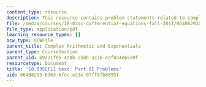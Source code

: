 ```yaml
---
content_type: resource
description: This resource contains problem statements related to complex arithmetic.
file: /media/courses/18-03sc-differential-equations-fall-2011/864082930d636fece23e07ff8fb0895f_MIT18_03SCF11_ps2_II_s6q.pdf
file_type: application/pdf
learning_resource_types: []
ocw_type: OCWFile
parent_title: Complex Arithmetic and Exponentials
parent_type: CourseSection
parent_uid: 69221f05-4c8b-250b-3c36-eaf8a4e65a9f
resourcetype: Document
title: '18.03SCF11 text: Part II Problems'
uid: 86408293-0d63-6fec-e23e-07ff8fb0895f
---
```

